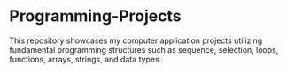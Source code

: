 # Programming-Projects
This repository showcases my computer application projects utilizing fundamental programming structures such as sequence, selection, loops, functions, arrays, strings, and data types.
